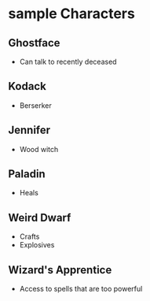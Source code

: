 # sample Characters

## Ghostface

- Can talk to recently deceased

## Kodack

- Berserker

## Jennifer

- Wood witch

## Paladin

- Heals

## Weird Dwarf

- Crafts
- Explosives

## Wizard's Apprentice

- Access to spells that are too powerful
